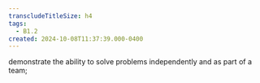 ```yaml
---
transcludeTitleSize: h4
tags:
  - B1.2
created: 2024-10-08T11:37:39.000-0400
---
```

demonstrate the ability to solve problems independently and as part of a team; 